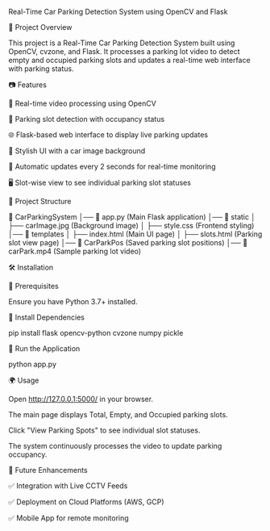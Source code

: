 Real-Time Car Parking Detection System using OpenCV and Flask

📌 Project Overview

This project is a Real-Time Car Parking Detection System built using OpenCV, cvzone, and Flask. It processes a parking lot video to detect empty and occupied parking slots and updates a real-time web interface with parking status.

📷 Features

🎥 Real-time video processing using OpenCV

🏢 Parking slot detection with occupancy status

🌐 Flask-based web interface to display live parking updates

🎨 Stylish UI with a car image background

🔄 Automatic updates every 2 seconds for real-time monitoring

🖥 Slot-wise view to see individual parking slot statuses

📂 Project Structure

📁 CarParkingSystem
│── 📄 app.py (Main Flask application)
│── 📂 static
│   ├── carImage.jpg (Background image)
│   ├── style.css (Frontend styling)
│── 📂 templates
│   ├── index.html (Main UI page)
│   ├── slots.html (Parking slot view page)
│── 📄 CarParkPos (Saved parking slot positions)
│── 📄 carPark.mp4 (Sample parking lot video)

🛠 Installation

🔹 Prerequisites

Ensure you have Python 3.7+ installed.

🔹 Install Dependencies

pip install flask opencv-python cvzone numpy pickle

🔹 Run the Application

python app.py

🌍 Usage

Open http://127.0.0.1:5000/ in your browser.

The main page displays Total, Empty, and Occupied parking slots.

Click "View Parking Spots" to see individual slot statuses.

The system continuously processes the video to update parking occupancy.

🎯 Future Enhancements

✅ Integration with Live CCTV Feeds

✅ Deployment on Cloud Platforms (AWS, GCP)

✅ Mobile App for remote monitoring
